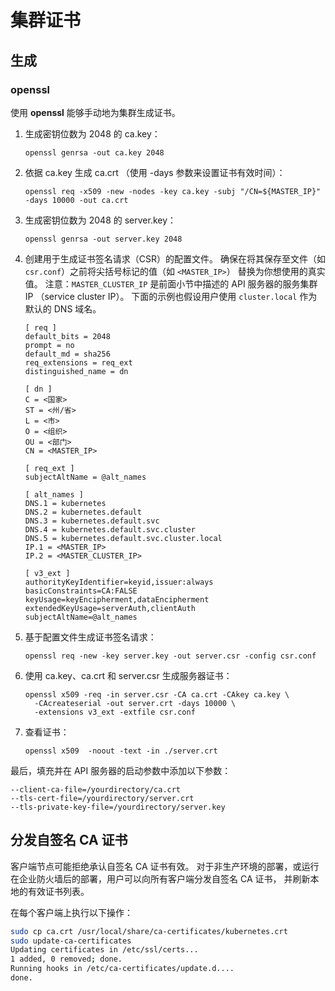 # 集群证书

## 生成

### openssl

使用 **openssl** 能够手动地为集群生成证书。

1. 生成密钥位数为 2048 的 ca.key：

   ```
   openssl genrsa -out ca.key 2048
   ```

2. 依据 ca.key 生成 ca.crt （使用 -days 参数来设置证书有效时间）：

   ```
   openssl req -x509 -new -nodes -key ca.key -subj "/CN=${MASTER_IP}" -days 10000 -out ca.crt
   ```

3. 生成密钥位数为 2048 的 server.key：

   ```
   openssl genrsa -out server.key 2048
   ```

4. 创建用于生成证书签名请求（CSR）的配置文件。 确保在将其保存至文件（如 `csr.conf`）之前将尖括号标记的值（如 `<MASTER_IP>`） 替换为你想使用的真实值。 注意：`MASTER_CLUSTER_IP` 是前面小节中描述的 API 服务器的服务集群 IP （service cluster IP）。 下面的示例也假设用户使用 `cluster.local` 作为默认的 DNS 域名。

   ```
   [ req ]
   default_bits = 2048
   prompt = no
   default_md = sha256
   req_extensions = req_ext
   distinguished_name = dn
   
   [ dn ]
   C = <国家>
   ST = <州/省>
   L = <市>
   O = <组织>
   OU = <部门>
   CN = <MASTER_IP>
   
   [ req_ext ]
   subjectAltName = @alt_names
   
   [ alt_names ]
   DNS.1 = kubernetes
   DNS.2 = kubernetes.default
   DNS.3 = kubernetes.default.svc
   DNS.4 = kubernetes.default.svc.cluster
   DNS.5 = kubernetes.default.svc.cluster.local
   IP.1 = <MASTER_IP>
   IP.2 = <MASTER_CLUSTER_IP>
   
   [ v3_ext ]
   authorityKeyIdentifier=keyid,issuer:always
   basicConstraints=CA:FALSE
   keyUsage=keyEncipherment,dataEncipherment
   extendedKeyUsage=serverAuth,clientAuth
   subjectAltName=@alt_names
   ```

5. 基于配置文件生成证书签名请求：

   ```
   openssl req -new -key server.key -out server.csr -config csr.conf
   ```

6. 使用 ca.key、ca.crt 和 server.csr 生成服务器证书：

   ```
   openssl x509 -req -in server.csr -CA ca.crt -CAkey ca.key \
     -CAcreateserial -out server.crt -days 10000 \
     -extensions v3_ext -extfile csr.conf
   ```

7. 查看证书：

   ```
   openssl x509  -noout -text -in ./server.crt
   ```

最后，填充并在 API 服务器的启动参数中添加以下参数：

```
--client-ca-file=/yourdirectory/ca.crt
--tls-cert-file=/yourdirectory/server.crt
--tls-private-key-file=/yourdirectory/server.key
```

## 分发自签名 CA 证书

客户端节点可能拒绝承认自签名 CA 证书有效。 对于非生产环境的部署，或运行在企业防火墙后的部署，用户可以向所有客户端分发自签名 CA 证书， 并刷新本地的有效证书列表。

在每个客户端上执行以下操作：

```bash
sudo cp ca.crt /usr/local/share/ca-certificates/kubernetes.crt
sudo update-ca-certificates
Updating certificates in /etc/ssl/certs...
1 added, 0 removed; done.
Running hooks in /etc/ca-certificates/update.d....
done.
```